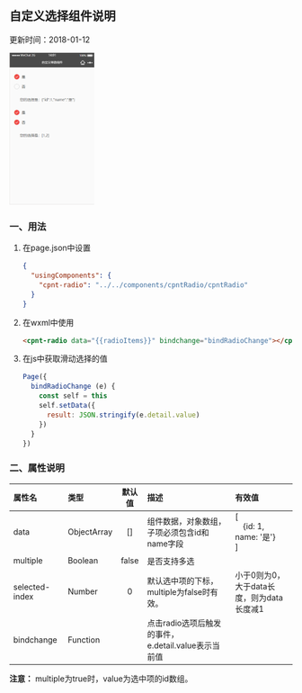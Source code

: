 ## 自定义选择组件说明
更新时间：2018-01-12

<img src="./images/wxapp-components-radios.png" width="30%">

### 一、用法
1. 在page.json中设置
    ```json
    {
      "usingComponents": {
        "cpnt-radio": "../../components/cpntRadio/cpntRadio"
      }
    }
    ```

2. 在wxml中使用
    ```html
    <cpnt-radio data="{{radioItems}}" bindchange="bindRadioChange"></cpnt-radio>
    ```

3. 在js中获取滑动选择的值
    ```javascript
    Page({
      bindRadioChange (e) {
        const self = this
        self.setData({
          result: JSON.stringify(e.detail.value)
        })
      }
    })
    ```

### 二、属性说明
| 属性名          | 类型        | 默认值  | 描述                                             | 有效值      |
|:-------------- |:----------- |:------:|:------------------------------------------------ |:--------- |
| data           | ObjectArray | []     | 组件数据，对象数组，子项必须包含id和name字段         | [<br>　{id: 1, name: '是'}<br>] |
| multiple       | Boolean     | false  | 是否支持多选                                      |          |
| selected-index | Number      | 0      | 默认选中项的下标，multiple为false时有效。           | 小于0则为0，大于data长度，则为data长度减1 |
| bindchange     | Function    |        | 点击radio选项后触发的事件，e.detail.value表示当前值 |          |

**注意：** multiple为true时，value为选中项的id数组。
